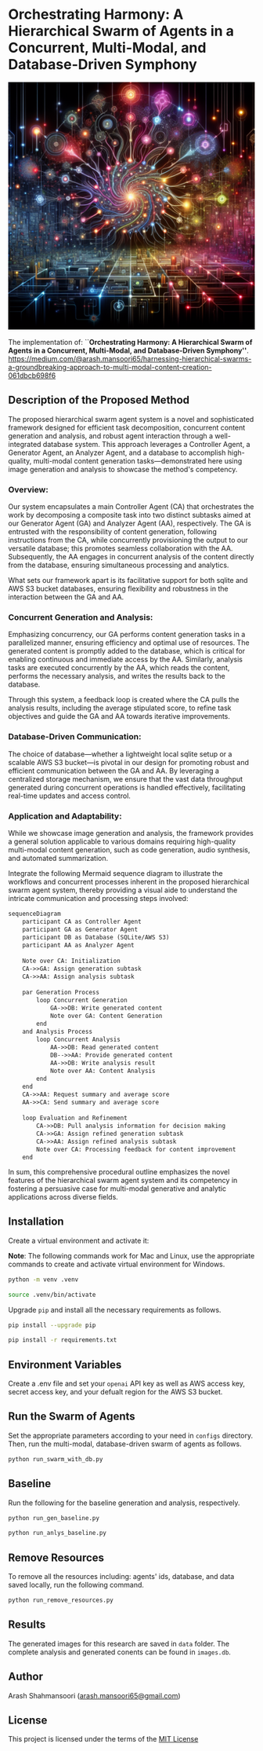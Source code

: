 # Orchestrating Harmony: A Hierarchical Swarm of Agents in a Concurrent, Multi-Modal, and Database-Driven Symphony

![A Hierarchical Swarm of Agents.](assets/multi_modal_db_driven_swarm.png)

The implementation of: ``**Orchestrating Harmony: A Hierarchical Swarm of Agents in a Concurrent, Multi-Modal, and Database-Driven Symphony''**. https://medium.com/@arash.mansoori65/harnessing-hierarchical-swarms-a-groundbreaking-approach-to-multi-modal-content-creation-061dbcb698f6

## Description of the Proposed Method
The proposed hierarchical swarm agent system is a novel and sophisticated framework designed for efficient task decomposition, concurrent content generation and analysis, and robust agent interaction through a well-integrated database system. This approach leverages a Controller Agent, a Generator Agent, an Analyzer Agent, and a database to accomplish high-quality, multi-modal content generation tasks—demonstrated here using image generation and analysis to showcase the method's competency.

### Overview:
Our system encapsulates a main Controller Agent (CA) that orchestrates the work by decomposing a composite task into two distinct subtasks aimed at our Generator Agent (GA) and Analyzer Agent (AA), respectively. The GA is entrusted with the responsibility of content generation, following instructions from the CA, while concurrently provisioning the output to our versatile database; this promotes seamless collaboration with the AA. Subsequently, the AA engages in concurrent analysis of the content directly from the database, ensuring simultaneous processing and analytics.

What sets our framework apart is its facilitative support for both sqlite and AWS S3 bucket databases, ensuring flexibility and robustness in the interaction between the GA and AA.

### Concurrent Generation and Analysis:
Emphasizing concurrency, our GA performs content generation tasks in a parallelized manner, ensuring efficiency and optimal use of resources. The generated content is promptly added to the database, which is critical for enabling continuous and immediate access by the AA. Similarly, analysis tasks are executed concurrently by the AA, which reads the content, performs the necessary analysis, and writes the results back to the database.

Through this system, a feedback loop is created where the CA pulls the analysis results, including the average stipulated score, to refine task objectives and guide the GA and AA towards iterative improvements.

### Database-Driven Communication:
The choice of database—whether a lightweight local sqlite setup or a scalable AWS S3 bucket—is pivotal in our design for promoting robust and efficient communication between the GA and AA. By leveraging a centralized storage mechanism, we ensure that the vast data throughput generated during concurrent operations is handled effectively, facilitating real-time updates and access control.

### Application and Adaptability:
While we showcase image generation and analysis, the framework provides a general solution applicable to various domains requiring high-quality multi-modal content generation, such as code generation, audio synthesis, and automated summarization.

Integrate the following Mermaid sequence diagram to illustrate the workflows and concurrent processes inherent in the proposed hierarchical swarm agent system, thereby providing a visual aide to understand the intricate communication and processing steps involved:

```mermaid
sequenceDiagram
    participant CA as Controller Agent
    participant GA as Generator Agent
    participant DB as Database (SQLite/AWS S3)
    participant AA as Analyzer Agent

    Note over CA: Initialization
    CA->>GA: Assign generation subtask
    CA->>AA: Assign analysis subtask

    par Generation Process
        loop Concurrent Generation
            GA->>DB: Write generated content
            Note over GA: Content Generation
        end
    and Analysis Process
        loop Concurrent Analysis
            AA->>DB: Read generated content
            DB-->>AA: Provide generated content
            AA->>DB: Write analysis result
            Note over AA: Content Analysis
        end
    end
    CA->>AA: Request summary and average score
    AA->>CA: Send summary and average score

    loop Evaluation and Refinement
        CA->>DB: Pull analysis information for decision making
        CA->>GA: Assign refined generation subtask
        CA->>AA: Assign refined analysis subtask
        Note over CA: Processing feedback for content improvement
    end
```

In sum, this comprehensive procedural outline emphasizes the novel features of the hierarchical swarm agent system and its competency in fostering a persuasive case for multi-modal generative and analytic applications across diverse fields.

## Installation
Create a virtual environment and activate it:

**Note**: The following commands work for Mac and Linux, use the appropriate commands to create and activate virtual environment for Windows.

```sh
python -m venv .venv
```

```sh
source .venv/bin/activate
```

Upgrade `pip` and install all the necessary requirements as follows.

```sh
pip install --upgrade pip
```

```sh
pip install -r requirements.txt
```

## Environment Variables
Create a .env file and set your ```openai``` API key as well as AWS access key, secret access key, and your defualt region for the AWS S3 bucket.

## Run the Swarm of Agents
Set the appropriate parameters according to your need in ```configs``` directory. Then, run the multi-modal, database-driven swarm of agents as follows.

```sh
python run_swarm_with_db.py
```

## Baseline
Run the following for the baseline generation and analysis, respectively.

```sh
python run_gen_baseline.py
```

```sh
python run_anlys_baseline.py
```

## Remove Resources
To remove all the resources including: agents' ids, database, and data saved locally, run the following command.

```sh
python run_remove_resources.py
```

## Results
The generated images for this research are saved in ```data``` folder. The complete analysis and generated conents can be found in ```images.db```.

## Author
Arash Shahmansoori (arash.mansoori65@gmail.com)

## License
This project is licensed under the terms of the [MIT License](LICENSE)